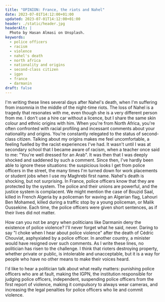 ```yaml
---
title: "OPINION: France, the riots and Nahel"
date: 2023-07-01T14:12:00+01:00
updated: 2023-07-01T14:12:00+01:00
header: ./static/header.jpg
headerAlt: |
  Photo by Hasan Almasi on Unsplash.
keywords:
  - police officers
  - racism
  - violence
  - nahel's death
  - north africa
  - nationality and origins
  - second-class citizen
  - igpn
  - france
  - darmanin
draft: false
---
```


I'm writing these lines several days after Nahel's death, when I'm suffering from insomnia in the middle of the night-time riots. The loss of Nahel is a tragedy that resonates with me, even though she is a very different person from me. I don't use a hire car without a licence, but I share the same skin colour and ethnic origins with him. When you're from North Africa, you're often confronted with racial profiling and incessant comments about your nationality and origins. You're constantly relegated to the status of second-class citizen. Talking about my origins makes me feel uncomfortable, a feeling fuelled by the racist experiences I've had. It wasn't until I was at secondary school that I became aware of racism, when a teacher once said to me: "You're well dressed for an Arab". It was then that I was deeply shocked and saddened by such a comment. Since then, I've hardly been able to ignore these situations: the suspicious looks I get from police officers in the street, the many times I'm turned down for work placements or student jobs when I use my Maghrebi first name. Nahel's death is shocking, but not surprising. In France, police officers know that they are protected by the system. The police and their unions are powerful, and the justice system is complacent. We might mention the case of Bouzid Saal, killed in French Algeria by a policeman for waving an Algerian flag, Lahouri Ben Mohamed, killed during a traffic stop by a young policeman, or Malik Oussekine. Each time, the police officers were given short sentences, as if their lives did not matter.

How can you not be angry when politicians like Darmanin deny the existence of police violence? I'll never forget what he said, never. Daring to say "I choke when I hear about police violence" after the death of Cédric Chouviat, asphyxiated by a police officer. In another country, a minister would have resigned over such comments. As I write these lines, no politician has risen to the challenge. I think that rioters destroying property, whether private or public, is intolerable and unacceptable, but it is a way for people who have no other means to make their voices heard.

I'd like to hear a politician talk about what really matters: punishing police officers who are at fault, making the IGPN, the institution responsible for judging police officers, independent, suspending police officers from the first report of violence, making it compulsory to always wear cameras, and increasing the legal penalties for police officers who lie and commit violence.
